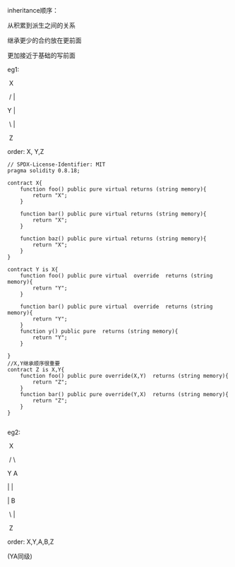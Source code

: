 inheritance顺序：

从积累到派生之间的关系

继承更少的合约放在更前面

更加接近于基础的写前面

eg1:

​			X

​		/	|

Y			|

​     \		|

​			Z

order: X, Y,Z

```solidity
// SPDX-License-Identifier: MIT
pragma solidity 0.8.18;

contract X{
    function foo() public pure virtual returns (string memory){
        return "X";
    }

    function bar() public pure virtual returns (string memory){
        return "X";
    }

    function baz() public pure virtual returns (string memory){
        return "X";
    }
}

contract Y is X{
    function foo() public pure virtual  override  returns (string memory){
        return "Y";
    }

    function bar() public pure virtual  override  returns (string memory){
        return "Y";
    }
    function y() public pure  returns (string memory){
        return "Y";
    }
 
}
//X,Y继承顺序很重要
contract Z is X,Y{
    function foo() public pure override(X,Y)  returns (string memory){
        return "Z";
    }
    function bar() public pure override(Y,X)  returns (string memory){
        return "Z";
    }
}


```

eg2:

​			X

​		/	  \

Y			   A

 |               |

 |              B

​      \		   |

​			     Z

order: X,Y,A,B,Z

(YA同级)